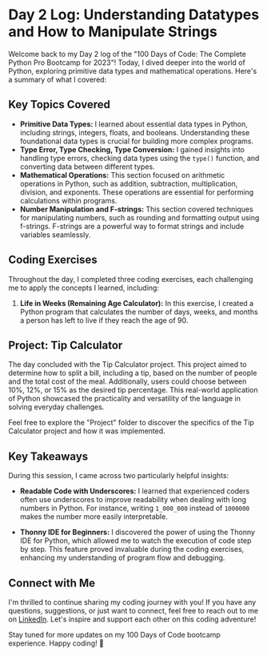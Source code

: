# Day 2 Log: Understanding Datatypes and How to Manipulate Strings

Welcome back to my Day 2 log of the "100 Days of Code: The Complete Python Pro Bootcamp for 2023"! Today, I dived deeper into the world of Python, exploring primitive data types and mathematical operations. Here's a summary of what I covered:

## Key Topics Covered

- **Primitive Data Types:** I learned about essential data types in Python, including strings, integers, floats, and booleans. Understanding these foundational data types is crucial for building more complex programs.
- **Type Error, Type Checking, Type Conversion:** I gained insights into handling type errors, checking data types using the `type()` function, and converting data between different types.
- **Mathematical Operations:** This section focused on arithmetic operations in Python, such as addition, subtraction, multiplication, division, and exponents. These operations are essential for performing calculations within programs.
- **Number Manipulation and F-strings:** This section covered techniques for manipulating numbers, such as rounding and formatting output using f-strings. F-strings are a powerful way to format strings and include variables seamlessly.

## Coding Exercises

Throughout the day, I completed three coding exercises, each challenging me to apply the concepts I learned, including:

1. **Life in Weeks (Remaining Age Calculator):** In this exercise, I created a Python program that calculates the number of days, weeks, and months a person has left to live if they reach the age of 90. 

## Project: Tip Calculator

The day concluded with the Tip Calculator project. This project aimed to determine how to split a bill, including a tip, based on the number of people and the total cost of the meal. Additionally, users could choose between 10%, 12%, or 15% as the desired tip percentage. This real-world application of Python showcased the practicality and versatility of the language in solving everyday challenges. 

Feel free to explore the "Project" folder to discover the specifics of the Tip Calculator project and how it was implemented.

## Key Takeaways

During this session, I came across two particularly helpful insights:

- **Readable Code with Underscores:** I learned that experienced coders often use underscores to improve readability when dealing with long numbers in Python. For instance, writing `1_000_000` instead of `1000000` makes the number more easily interpretable.

- **Thonny IDE for Beginners:** I discovered the power of using the Thonny IDE for Python, which allowed me to watch the execution of code step by step. This feature proved invaluable during the coding exercises, enhancing my understanding of program flow and debugging.

## Connect with Me

I'm thrilled to continue sharing my coding journey with you! If you have any questions, suggestions, or just want to connect, feel free to reach out to me on [LinkedIn](https://www.linkedin.com/in/lydia-strough/). Let's inspire and support each other on this coding adventure!

Stay tuned for more updates on my 100 Days of Code bootcamp experience. Happy coding! 🚀
